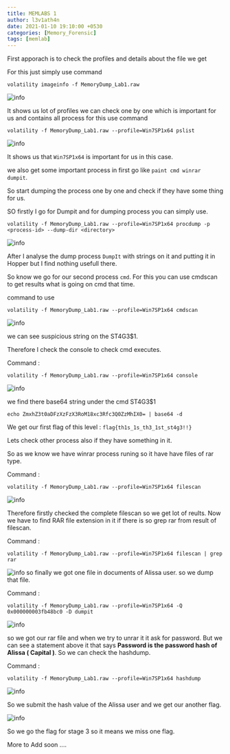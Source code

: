 ```yaml
---
title: MEMLABS 1
author: l3v1ath4n
date: 2021-01-10 19:10:00 +0530
categories: [Memory_Forensic]
tags: [memlab]
---
```


First apporach is to check the profiles and details about the file we get 


For this just simply use command 

` volatility imageinfo -f MemoryDump_Lab1.raw `

![info](/assets/memlabs/mem-1-0.png "info")

It shows us lot of profiles we can check one by one which is important for us and contains all process for this use command 

` volatility -f MemoryDump_Lab1.raw --profile=Win7SP1x64 pslist `

![info](/assets/memlabs/mem-1-1.png "info")

It shows us that `Win7SP1x64` is important for us in this case.

we also get some important process in first go like `paint cmd winrar dumpit`.

So start dumping the process one by one and check if they have some thing for us.

SO firstly I go for Dumpit and for dumping process you can simply use.

` volatility -f MemoryDump_Lab1.raw --profile=Win7SP1x64 procdump -p <process-id> --dump-dir <directory> `

![info](/assets/memlabs/mem-1-2.png "info")

After I analyse the dump process `DumpIt` with strings on it and putting it in Hopper but I find nothing usefull there.

So know we go for our second process `cmd`. For this you can use cmdscan to get results what is going on cmd that time.

command to use 

` volatility -f MemoryDump_Lab1.raw --profile=Win7SP1x64 cmdscan `

![info](/assets/memlabs/mem-1-3.png "info")

we can see suspicious string on the ST4G3$1. 

Therefore I check the console to check cmd executes.

Command : 

` volatility -f MemoryDump_Lab1.raw --profile=Win7SP1x64 console `

![info](/assets/memlabs/mem-1-4.png "info")

we find there base64 string under the cmd ST4G3$1

` echo ZmxhZ3t0aDFzXzFzX3RoM18xc3Rfc3Q0ZzMhIX0= | base64 -d `

We get our first flag of this level : ` flag{th1s_1s_th3_1st_st4g3!!} `

Lets check other process also if they have something in it.


So as we know we have winrar process runing so it have have files of rar type.

Command : 

` volatility -f MemoryDump_Lab1.raw --profile=Win7SP1x64 filescan `

![info](/assets/memlabs/mem-1-5.png "info")

Therefore firstly checked the complete filescan so we get lot of reults. Now we have to find RAR file extension in it if there is so grep rar from result of filescan.

Command : 

` volatility -f MemoryDump_Lab1.raw --profile=Win7SP1x64 filescan | grep rar `

![info](/assets/memlabs/mem-1-6.png "info")
so finally we got one file in documents of Alissa user. so we dump that file.

Command :

` volatility -f MemoryDump_Lab1.raw --profile=Win7SP1x64 -Q 0x000000003fb48bc0 -D dumpit ` 

![info](/assets/memlabs/mem-1-7.png "info" )

so we got our rar file and when we try to unrar it it ask for password. But we can see a statement above it that says **Password is the password hash of Alissa ( Capital )**. So we can check the hashdump.

Command : 

` volatility -f MemoryDump_Lab1.raw --profile=Win7SP1x64 hashdump `

![info](/assets/memlabs/mem-1-8.png "info")

So we submit the hash value of the Alissa user and we get our another flag.

![info](/assets/memlabs/mem-1-9.png "info")

So we go the flag for stage 3 so it means we miss one flag.

More to Add soon ....



